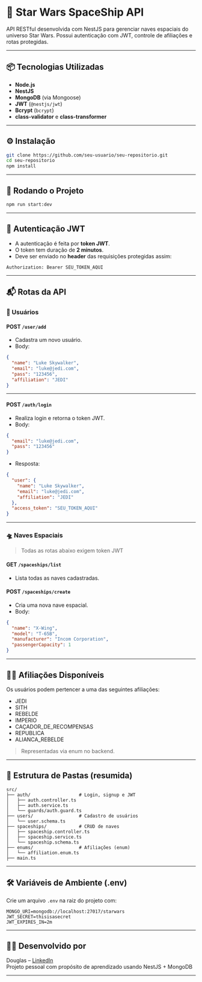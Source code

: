 
# 🚀 Star Wars SpaceShip API

API RESTful desenvolvida com NestJS para gerenciar naves espaciais do universo Star Wars. Possui autenticação com JWT, controle de afiliações e rotas protegidas.

---

## 📦 Tecnologias Utilizadas

- **Node.js**
- **NestJS**
- **MongoDB** (via Mongoose)
- **JWT** (`@nestjs/jwt`)
- **Bcrypt** (`bcrypt`)
- **class-validator** e **class-transformer**

---

## ⚙️ Instalação

```bash
git clone https://github.com/seu-usuario/seu-repositorio.git
cd seu-repositorio
npm install
```

---

## 🚀 Rodando o Projeto

```bash
npm run start:dev
```

---

## 🔐 Autenticação JWT

- A autenticação é feita por **token JWT**.
- O token tem duração de **2 minutos**.
- Deve ser enviado no **header** das requisições protegidas assim:

```
Authorization: Bearer SEU_TOKEN_AQUI
```

---

## 📬 Rotas da API

### 🧍 Usuários

#### POST `/user/add`
- Cadastra um novo usuário.
- Body:
```json
{
  "name": "Luke Skywalker",
  "email": "luke@jedi.com",
  "pass": "123456",
  "affiliation": "JEDI"
}
```

---

#### POST `/auth/login`
- Realiza login e retorna o token JWT.
- Body:
```json
{
  "email": "luke@jedi.com",
  "pass": "123456"
}
```

- Resposta:
```json
{
  "user": {
    "name": "Luke Skywalker",
    "email": "luke@jedi.com",
    "affiliation": "JEDI"
  },
  "access_token": "SEU_TOKEN_AQUI"
}
```

---

### 🛸 Naves Espaciais

> Todas as rotas abaixo exigem token JWT

#### GET `/spaceships/list`
- Lista todas as naves cadastradas.

#### POST `/spaceships/create`
- Cria uma nova nave espacial.
- Body:
```json
{
  "name": "X-Wing",
  "model": "T-65B",
  "manufacturer": "Incom Corporation",
  "passengerCapacity": 1
}
```

---

## 🧙‍♂️ Afiliações Disponíveis

Os usuários podem pertencer a uma das seguintes afiliações:

- JEDI
- SITH
- REBELDE
- IMPERIO
- CAÇADOR_DE_RECOMPENSAS
- REPUBLICA
- ALIANCA_REBELDE

> Representadas via enum no backend.

---

## 🧩 Estrutura de Pastas (resumida)

```
src/
├── auth/                  # Login, signup e JWT
│   ├── auth.controller.ts
│   ├── auth.service.ts
│   └── guards/auth.guard.ts
├── users/                 # Cadastro de usuários
│   └── user.schema.ts
├── spaceships/            # CRUD de naves
│   ├── spaceship.controller.ts
│   ├── spaceship.service.ts
│   └── spaceship.schema.ts
├── enums/                 # Afiliações (enum)
│   └── affiliation.enum.ts
├── main.ts
```

---

## 🛠️ Variáveis de Ambiente (.env)

Crie um arquivo `.env` na raiz do projeto com:

```env
MONGO_URI=mongodb://localhost:27017/starwars
JWT_SECRET=thisisasecret
JWT_EXPIRES_IN=2m
```

---

## 🧑‍💻 Desenvolvido por

Douglas – [LinkedIn](https://linkedin.com/in/seu-perfil)  
Projeto pessoal com propósito de aprendizado usando NestJS + MongoDB

---
